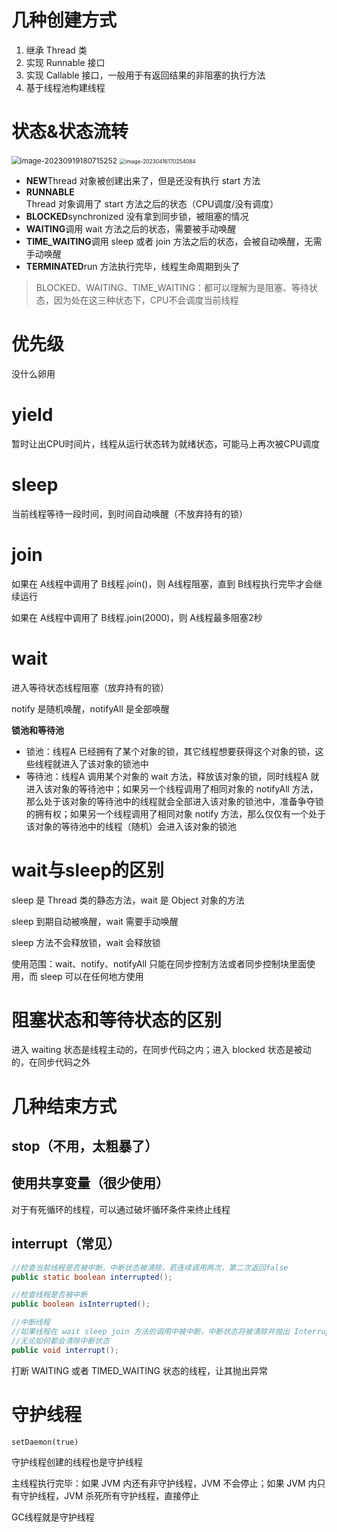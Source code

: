 # 几种创建方式

1. 继承 Thread 类
2. 实现 Runnable 接口
3. 实现 Callable 接口，一般用于有返回结果的非阻塞的执行方法
4. 基于线程池构建线程

# 状态&状态流转

<img src="C:\ImageA\image-20230919180715252.png" alt="image-20230919180715252" style="zoom: 85%;" />

<img src="C:\ImageA\image-20230416170254084.png" alt="image-20230416170254084" style="zoom: 60%;" />

- **NEW**Thread 对象被创建出来了，但是还没有执行 start 方法
- **RUNNABLE**Thread 对象调用了 start 方法之后的状态（CPU调度/没有调度）
- **BLOCKED**synchronized 没有拿到同步锁，被阻塞的情况
- **WAITING**调用 wait 方法之后的状态，需要被手动唤醒
- **TIME_WAITING**调用 sleep 或者 join 方法之后的状态，会被自动唤醒，无需手动唤醒
- **TERMINATED**run 方法执行完毕，线程生命周期到头了

> BLOCKED、WAITING、TIME_WAITING：都可以理解为是阻塞、等待状态，因为处在这三种状态下，CPU不会调度当前线程

# 优先级

没什么卵用

# yield

暂时让出CPU时间片，线程从运行状态转为就绪状态，可能马上再次被CPU调度

# sleep

当前线程等待一段时间，到时间自动唤醒（不放弃持有的锁）

# join

如果在 A线程中调用了 B线程.join()，则 A线程阻塞，直到 B线程执行完毕才会继续运行

如果在 A线程中调用了 B线程.join(2000)，则 A线程最多阻塞2秒

# wait

进入等待状态线程阻塞（放弃持有的锁）

notify 是随机唤醒，notifyAll 是全部唤醒

**锁池和等待池**

- 锁池：线程A 已经拥有了某个对象的锁，其它线程想要获得这个对象的锁，这些线程就进入了该对象的锁池中
- 等待池：线程A 调用某个对象的 wait 方法，释放该对象的锁，同时线程A 就进入该对象的等待池中；如果另一个线程调用了相同对象的 notifyAll 方法，那么处于该对象的等待池中的线程就会全部进入该对象的锁池中，准备争夺锁的拥有权；如果另一个线程调用了相同对象 notify 方法，那么仅仅有一个处于该对象的等待池中的线程（随机）会进入该对象的锁池

# wait与sleep的区别

sleep 是 Thread 类的静态方法，wait 是 Object 对象的方法

sleep 到期自动被唤醒，wait 需要手动唤醒

sleep 方法不会释放锁，wait 会释放锁

使用范围：wait、notify、notifyAll 只能在同步控制方法或者同步控制块里面使用，而 sleep 可以在任何地方使用

# 阻塞状态和等待状态的区别

进入 waiting 状态是线程主动的，在同步代码之内；进入 blocked 状态是被动的，在同步代码之外

# 几种结束方式

## stop（不用，太粗暴了）

## 使用共享变量（很少使用）

对于有死循环的线程，可以通过破坏循环条件来终止线程

## interrupt（常见）

```java
//检查当前线程是否被中断，中断状态被清除，若连续调用两次，第二次返回false
public static boolean interrupted();

//检查线程是否被中断
public boolean isInterrupted();

//中断线程
//如果线程在 wait sleep join 方法的调用中被中断，中断状态将被清除并抛出 InterruptedException 异常
//无论如何都会清除中断状态
public void interrupt();
```

打断 WAITING 或者 TIMED_WAITING 状态的线程，让其抛出异常

# 守护线程

`setDaemon(true)`

守护线程创建的线程也是守护线程

主线程执行完毕：如果 JVM 内还有非守护线程，JVM 不会停止；如果 JVM 内只有守护线程，JVM 杀死所有守护线程，直接停止

GC线程就是守护线程